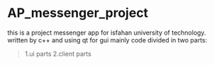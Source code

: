 # AP_messenger_project
this is a project messenger app for isfahan university of technology.<br />
written by c++ and using qt for gui 
mainly code divided in two parts:
>1.ui parts
>2.client parts

